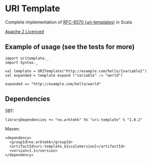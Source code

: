 URI Template
=============
Complete implementation of [RFC-6570 (uri-templates)](http://tools.ietf.org/html/rfc6570) in Scala

[Apache 2 Licenced](http://www.apache.org/licenses/LICENSE-2.0)

Example of usage (see the tests for more)
--------------------------------------------------

	import uritemplate._
	import Syntax._
	
	val template = URITemplate("http://example.com/hello/{variable}")
	val expanded = template expand ("variable" := "world")
	
	expanded == "http://example.com/hello/world"

Dependencies
------------

SBT:
	
	libraryDependencies += "no.arktekk" %% "uri-template" % "1.0.2"

Maven:

	<dependency>
	  <groupId>no.arktekk</groupId>
	  <artifactId>uri-template_${scalaVersion}</artifactId>
	  <version>1.1</version>
	</dependency>
